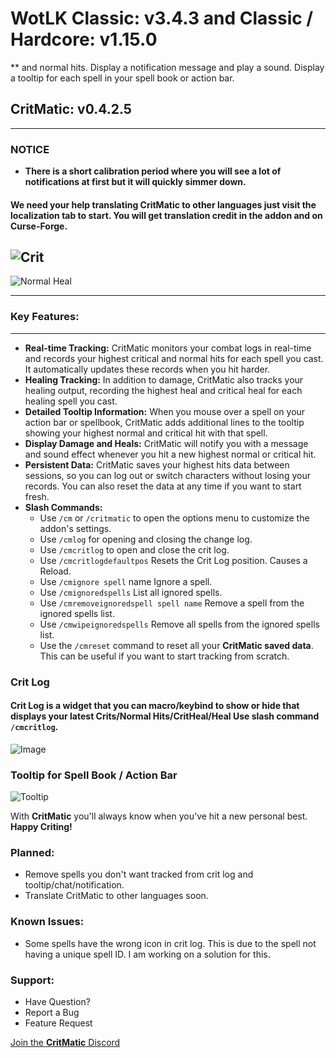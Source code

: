# WotLK Classic: v3.4.3  and Classic / Hardcore: v1.15.0
** and normal hits. Display a notification message and play a sound. Display a tooltip for each spell in your spell book or action bar.
## CritMatic: v0.4.2.5
---

### **NOTICE**

- **There is a short calibration period where you will see a lot of notifications at first but it will quickly simmer
  down.**

#### We need your help translating CritMatic to other languages just visit the localization tab to start. You will get translation credit in the addon and on Curse-Forge.

![Crit](https://i.ibb.co/4sGDB5f/Crit.png)
---
![Normal Heal](https://i.ibb.co/Ch3S6Mp/normal.png)

---

### **Key Features:**

---

- **Real-time Tracking:** CritMatic monitors your combat logs in real-time and records your highest critical and normal
  hits for each spell you cast. It automatically updates these records when you hit harder.
- **Healing Tracking:** In addition to damage, CritMatic also tracks your healing output, recording the highest heal and
  critical heal for each healing spell you cast.
- **Detailed Tooltip Information:** When you mouse over a spell on your action bar or spellbook, CritMatic adds
  additional lines to the tooltip showing your highest normal and critical hit with that spell.
- **Display Damage and Heals:** CritMatic will notify you with a message and sound effect whenever you hit a new highest
  normal or critical hit.
- **Persistent Data:** CritMatic saves your highest hits data between sessions, so you can log out or switch characters
  without losing your records. You can also reset the data at any time if you want to start fresh.
- **Slash Commands:**
    - Use `/cm` or `/critmatic` to open the options menu to customize the addon's settings.
    - Use `/cmlog` for opening and closing the change log.
    - Use `/cmcritlog` to open and close the crit log.
    - Use `/cmcritlogdefaultpos` Resets the Crit Log position. Causes a Reload.
    - Use `/cmignore spell` name Ignore a spell.
    - Use `/cmignoredspells` List all ignored spells.
    - Use `/cmremoveignoredspell spell name` Remove a spell from the ignored spells list.
    - Use `/cmwipeignoredspells` Remove all spells from the ignored spells list.
    - Use the `/cmreset` command to reset all your **CritMatic saved data**. This can be useful if you want to start
      tracking from scratch.

### **Crit Log**

#### Crit Log is a widget that you can macro/keybind to show or hide that displays your latest Crits/Normal Hits/CritHeal/Heal Use slash command `/cmcritlog`.

![Image](https://i.ibb.co/H77Tq3K/Image-11-19-23-at-10-57-AM.jpg)

### Tooltip for Spell Book / Action Bar

![Tooltip](https://i.ibb.co/7k1JtPf/pvw75876.png)

With **CritMatic** you'll always know when you've hit a new personal best. **Happy Criting!**

### **Planned:**

- Remove spells you don't want tracked from crit log and tooltip/chat/notification.
- Translate CritMatic to other languages soon.

### **Known Issues:**

- Some spells have the wrong icon in crit log. This is due to the spell not having a unique spell ID. I am working on a
  solution for this.

### **Support:**

- Have Question?
- Report a Bug
- Feature Request

[Join the **CritMatic** Discord](https://discord.gg/CCgxPRB4H9)
